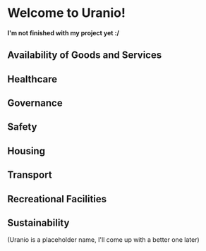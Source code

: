 # Welcome to Uranio!

#### I'm not finished with my project yet :/

## Availability of Goods and Services

## Healthcare

## Governance

## Safety

## Housing

## Transport

## Recreational Facilities

## Sustainability

(Uranio is a placeholder name, I'll come up with a better one later)
